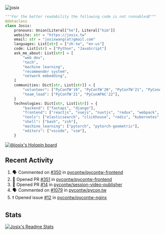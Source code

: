 ![josix](https://komarev.com/ghpvc/?username=josix)
```python
"""For the better readability the following code is not runnable😆"""
@dataclass
class Josix:
    pronouns: Union[Literal["he"], Literal["him"]]
    website: str = "https://josix.tw"
    email: str = "josixwang(at)gmail.com"
    languages: List[str] = ["zh-tw", "en-us"]
    code: List[str] = ["Python", "JavaScript"]
    ask_me_about: List[str] = [
        "web dev",
        "tech",
        "machine learning",
        "recommender system",
        "network embedding",
    ]
    communities: Dict[str, List[str]] = {
        "volunteer": ["PyConTW'19", "PyConTW'20", "PyConTW'21", "PyConAPAC'22"],
        "team_lead": ["PyConTW'21", "PyConAPAC'22"],
    }
    technologies: Dict[str, List[str]] = {
        "backend": ["fastapi", "django"],
        "frontend": ["reactjs", "vuejs", "nuxtjs", "redux", "webpack", "tailwindcss"],
        "tools": ["elasticsearch", "clickhouse", "redis", "kubernetes", "docker"],
        "shell": ["bash", "zsh"],
        "machine_learning": ["pytorch", "pytorch-geometric"],
        "editors": ["vscode", "vim"],
    }
```
[![@josix's Holopin board](https://holopin.io/api/user/board?user=josix)](https://holopin.io/@josix)

## Recent Activity
<!--START_SECTION:activity-->
1. 🗣 Commented on [#350](https://github.com/pycontw/pycontw-frontend/issues/350) in [pycontw/pycontw-frontend](https://github.com/pycontw/pycontw-frontend)
2. 💪 Opened PR [#351](https://github.com/pycontw/pycontw-frontend/pull/351) in [pycontw/pycontw-frontend](https://github.com/pycontw/pycontw-frontend)
3. 💪 Opened PR [#14](https://github.com/pycontw/session-video-publisher/pull/14) in [pycontw/session-video-publisher](https://github.com/pycontw/session-video-publisher)
4. 🗣 Commented on [#1079](https://github.com/pycontw/pycon.tw/issues/1079) in [pycontw/pycon.tw](https://github.com/pycontw/pycon.tw)
5. ❗️ Opened issue [#12](https://github.com/pycontw/pycontw-nginx/issues/12) in [pycontw/pycontw-nginx](https://github.com/pycontw/pycontw-nginx)
<!--END_SECTION:activity-->



## Stats
[![Josix's Readme Stats](https://github-readme-stats.vercel.app/api?username=josix&show_icons=true&theme=default&count_private=true&card_width=400)](https://github.com/anuraghazra/github-readme-stats)

